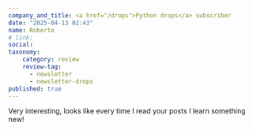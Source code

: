 ```yaml
---
company_and_title: <a href="/drops">Python drops</a> subscriber
date: "2025-04-13 02:43"
name: Roberto
# link:
social: 
taxonomy:
    category: review
    review-tag:
      - newsletter
      - newsletter-drops
published: true
---
```


Very interesting, looks like every time I read your posts I learn something new!
